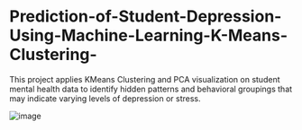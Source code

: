 # Prediction-of-Student-Depression-Using-Machine-Learning-K-Means-Clustering-
This project applies KMeans Clustering and PCA visualization on student mental health data to identify hidden patterns and behavioral groupings that may indicate varying levels of depression or stress.

![image](https://github.com/user-attachments/assets/c32c912f-a48f-47fd-92fc-f7cb0b5df7f9)
